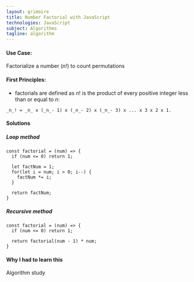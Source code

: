 ```yaml
---
layout: grimoire
title: Number Factorial with JavaScript
technologies: JavaScript
subject: Algorithms
tagline: algorithm
---
```


#### Use Case:
Factorialize a number (_n_!) to count permutations
#### First Principles:
* factorials are defined as _n_! is the product of every positive integer less than or equal to _n_:
```
_n_! = _n_ x (_n_- 1) x (_n_- 2) x (_n_- 3) x ... x 3 x 2 x 1.
```
#### Solutions
##### Loop method
```
const factorial = (num) => {
  if (num <= 0) return 1;

  let factNum = 1;
  for(let i = num; i > 0; i--) {
    factNum *= i;
  }

  return factNum;
}
```
##### Recursive method
```
const factorial = (num) => {
  if (num <= 0) return 1;

  return factorial(num - 1) * num;
}
```
#### Why I had to learn this
Algorithm study
